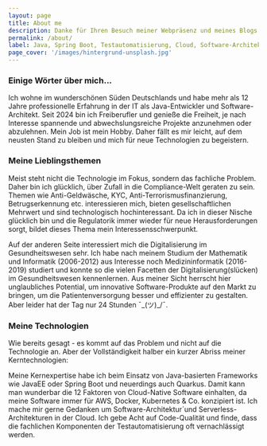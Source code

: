 ```yaml
---
layout: page
title: About me
description: Danke für Ihren Besuch meiner Webpräsenz und meines Blogs. Ich gebe mir größte Mühe, über Themen zu schreiben, die mich bewegen und auch für Sie einen Mehrwert bieten. Ehrlich gesagt macht es mir sehr viel Spaß und das positive Feedback, das ich von Ihnen erhalte, motiviert mich, weiterzumachen.
permalink: /about/
label: Java, Spring Boot, Testautomatisierung, Cloud, Software-Architektur
page_cover: '/images/hintergrund-unsplash.jpg'
---
```


### Einige Wörter über mich...

Ich wohne im wunderschönen Süden Deutschlands und habe mehr als 12 Jahre professionelle Erfahrung in der IT als Java-Entwickler und Software-Architekt. Seit 2024 bin ich Freiberufler und genieße die Freiheit, je nach Interesse spannende und abwechslungsreiche Projekte anzunehmen oder abzulehnen. Mein Job ist mein Hobby. Daher fällt es mir leicht, auf dem neusten Stand zu bleiben und mich für neue Technologien zu begeistern.  

### Meine Lieblingsthemen

Meist steht nicht die Technologie im Fokus, sondern das fachliche Problem. Daher bin ich glücklich, über Zufall in die Compliance-Welt geraten zu sein. Themen wie Anti-Geldwäsche, KYC, Anti-Terrorismusfinanzierung, Betrugserkennung etc. interessieren mich, bieten gesellschaftlichen Mehrwert und sind technologisch hochinteressant. Da ich in dieser Nische glücklich bin und die Regulatorik immer wieder für neue Herausforderungen sorgt, bildet dieses Thema mein Interessensschwerpunkt.

Auf der anderen Seite interessiert mich die Digitalisierung im Gesundheitswesen sehr. Ich habe nach meinem Studium der Mathematik und Informatik (2006-2012) aus Interesse noch Medizininformatik (2016-2019) studiert und konnte so die vielen Facetten der Digitalisierung(slücken) im Gesundheitswesen kennenlernen. Aus meiner Sicht herrscht hier unglaubliches Potential, um innovative Software-Produkte auf den Markt zu bringen, um die Patientenversorgung besser und effizienter zu gestalten. Aber leider hat der Tag nur 24 Stunden ¯\_(ツ)_/¯.

### Meine Technologien

Wie bereits gesagt - es kommt auf das Problem und nicht auf die Technologie an. Aber der Vollständigkeit halber ein kurzer Abriss meiner Kerntechnologien:

Meine Kernexpertise habe ich beim Einsatz von Java-basierten Frameworks wie JavaEE oder Spring Boot und neuerdings auch Quarkus. Damit kann man wunderbar die 12 Faktoren von Cloud-Native Software einhalten, da meine Software immer für AWS, Docker, Kubernetes & Co. konzipiert ist. Ich mache mir gerne Gedanken um Software-Architektur´und Serverless-Architekturen in der Cloud. Ich gebe Acht auf Code-Qualität und finde, dass die fachlichen Komponenten der Testautomatisierung oft vernachlässigt werden.  